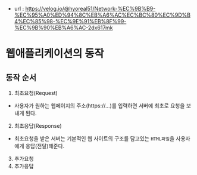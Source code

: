 - url : https://velog.io/@hyoreal51/Network-%EC%9B%B9-%EC%95%A0%ED%94%8C%EB%A6%AC%EC%BC%80%EC%9D%B4%EC%85%98-%EC%9E%91%EB%8F%99-%EC%9B%90%EB%A6%AC-2dx617mk
# 웹애플리케이션의 동작
## 동작 순서
1. 최초요청(Request)
  - 사용자가 원하는 웹페이지의 주소(https://...)를 입력하면 서버에 최초로 요청을 보내게 된다.
2. 최초응답(Response)
  - 최초요청을 받은 서버는 기본적인 웹 사이트의 구조를 담고있는 `HTML파일`을 사용자에게 응답(전달)해준다.
3. 추가요청
4. 추가응답